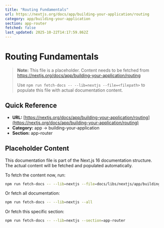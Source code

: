 ```yaml
---
title: "Routing Fundamentals"
url: https://nextjs.org/docs/app/building-your-application/routing
category: app/building-your-application
section: app-router
fetched: false
last_updated: 2025-10-22T14:17:59.862Z
---
```


# Routing Fundamentals

> **Note:** This file is a placeholder. Content needs to be fetched from https://nextjs.org/docs/app/building-your-application/routing
>
> Use `npm run fetch-docs -- --lib=nextjs --file=<filepath>` to populate this file with actual documentation content.

## Quick Reference

- **URL:** [https://nextjs.org/docs/app/building-your-application/routing](https://nextjs.org/docs/app/building-your-application/routing)
- **Category:** app → building-your-application
- **Section:** app-router

## Placeholder Content

This documentation file is part of the Next.js 16 documentation structure.
The actual content will be fetched and populated automatically.

To fetch the content now, run:

```bash
npm run fetch-docs -- --lib=nextjs --file=docs/libs/nextjs/app/building-your-application/routing.md
```

Or fetch all documentation:

```bash
npm run fetch-docs -- --lib=nextjs --all
```

Or fetch this specific section:

```bash
npm run fetch-docs -- --lib=nextjs --section=app-router
```
